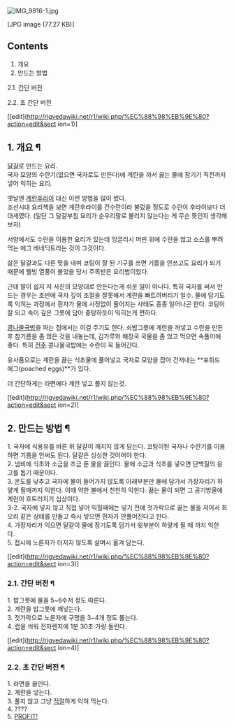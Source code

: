 ![IMG_9816-1.jpg](//rv.wkcdn.net/http://rigvedawiki.net/r1/pds/IMG_9816-1.jpg)

[JPG image (77.27 KB)]

## Contents

    

1. 개요 
2. 만드는 방법 
    

2.1. 간단 버전

2.2. 초 간단 버전

[[edit](http://rigvedawiki.net/r1/wiki.php/%EC%88%98%EB%9E%80?action=edit&sect
ion=1)]

## 1. 개요 ¶

[달걀](%EB%8B%AC%EA%B1%80.md)로 만드는 요리.  
국자 모양의 수란기(없으면 국자로도 만든다)에 계란을 까서 끓는 물에 잠기기 직전까지 넣어 익히는 요리.

  

옛날엔 [계란후라이](%EA%B3%84%EB%9E%80%ED%9B%84%EB%9D%BC%EC%9D%B4.md) 대신 이런 방법을 많이
썼다.  
조선시대 요리책을 보면 계란후라이를 건수란이라 불렀을 정도로 수란이 후라이보다 더 대세였다. (일단 그 달걀부침 요리가 순우리말로 불리지
않는다는 게 무슨 뜻인지 생각해 보자)

  

서양에서도 수란을 이용한 요리가 있는데 잉글리시 머핀 위에 수란을 얹고 소스를 뿌려 먹는 에그 베네딕트라는 것이 그것이다.

  

삶은 달걀과도 다른 맛을 내며 코팅이 잘 된 기구를 쓰면 기름을 안쓰고도 요리가 되기 때문에 웰빙 열풍이 불었을 당시 주목받은 요리법이었다.

  

근데 말이 쉽지 저 사진의 모양대로 만든다는게 쉬운 일이 아니다. 특히 국자를 써서 만드는 경우는 초반에 국자 깊이 조절을 잘못해서 계란을
빠트려버리기 일수. 물에 담기도록 익히는 과정에서 흰자가 물에 사정없이 풀어지는 사태도 종종 일어나곤 한다. 코팅이 잘 되고 속이 깊은
그릇에 담아 중탕하듯이 익히는게 편하다.

  

[콩나물국밥](%EC%BD%A9%EB%82%98%EB%AC%BC%EA%B5%AD%EB%B0%A5.md)을 파는 집에서는 이걸 주기도
한다. 쇠밥그릇에 계란을 까넣고 수란을 만든 후 참기름을 좀 얹은 것을 내놓는데, 김가루와 해장국 국물을 좀 얹고 먹으면 속풀이에 좋다.
특히 [전주](%EC%A0%84%EC%A3%BC%EC%8B%9C.md) 콩나물국밥에는 수란이 꼭 들어간다.

  

유사품으로는 계란을 끓는 식초물에 풀어넣고 국자로 모양을 잡아 건저내는 **포취드 에그(poached eggs)**가 있다.

  

더 간단하게는 라면에다 계란 넣고 풀지 않는것.

  

[[edit](http://rigvedawiki.net/r1/wiki.php/%EC%88%98%EB%9E%80?action=edit&sect
ion=2)]

## 2. 만드는 방법 ¶

1\. 국자에 식용유를 바른 뒤 달걀이 깨지지 않게 담는다. 코팅이된 국자나 수란기를 이용하면 기름을 안써도 된다. 달걀은 싱싱한 것이어야
한다.  
2\. 냄비에 식초와 소금을 조금 푼 물을 끓인다. 물에 소금과 식초를 넣으면 단백질의 응고를 돕기 때문이다.  
3\. 온도를 낮추고 국자에 물이 들어가지 않도록 아래부분만 물에 담가서 가장자리가 하얗게 될때까지 익힌다. 이때 약한 불에서 천천히
익힌다. 끓는 물이 되면 그 공기방울에 계란이 흐트러지기 십상이다.  
3-2. 국자에 넣지 않고 직접 넣어 익힐때에는 넣기 전에 젓가락으로 끓는 물을 저어서 회오리 같은 상태를 만들고 즉시 넣으면 흰자가
안풀어진다고 한다.  
4\. 가장자리가 익으면 달걀이 물에 잠기도록 담가서 윗부분이 하얗게 될 때 까지 익힌 다.  
5\. 접시에 노른자가 터지지 않도록 살며시 옮겨 담는다.

  

[[edit](http://rigvedawiki.net/r1/wiki.php/%EC%88%98%EB%9E%80?action=edit&sect
ion=3)]

### 2.1. 간단 버전 ¶

1\. 밥그릇에 물을 5~6수저 정도 따른다.  
2\. 계란을 밥그릇에 깨넣는다.  
3\. 젓가락으로 노른자에 구멍을 3~4개 정도 뚫는다.  
4\. 랩을 씌워 전자렌지에 1분 30초 가량 돌린다.

  

[[edit](http://rigvedawiki.net/r1/wiki.php/%EC%88%98%EB%9E%80?action=edit&sect
ion=4)]

### 2.2. 초 간단 버전 ¶

1\. 라면을 끓인다.  
2\. 계란을 넣는다.  
3\. 풀지 않고 그냥 [적절](%EC%A0%81%EC%A0%88.md)하게 익혀 먹는다.  
4\. ????  
5\. [PROFIT!](PROFIT%21.md)

